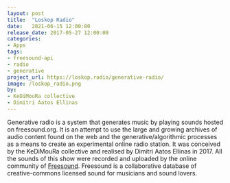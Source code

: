 ```yaml
---
layout: post
title:  "Loskop Radio"
date:   2021-06-15 12:00:00
release_date: 2017-05-27 12:00:00
categories: 
- Apps
tags:
- freesound-api
- radio
- generative
project_url: https://loskop.radio/generative-radio/
image: /loskop_radio.png
by: 
- KeDiMouRa collective
- Dimitri Aatos Ellinas
---
```


Generative radio is a system that generates music by playing sounds hosted on freesound.org. It is an attempt to use the large and growing archives of audio content found on the web and the generative/algorithmic processes as a means to create an experimental online radio station.
It was conceived by the KeDiMouRa collective and realised by Dimitri Aatos Ellinas in 2017. All the sounds of this show were recorded and uploaded by the online community of [Freesound](https://freesound.org). Freesound is a collaborative database of creative-commons licensed sound for musicians and sound lovers.